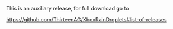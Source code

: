 This is an auxiliary release, for full download go to

https://github.com/ThirteenAG/XboxRainDroplets#list-of-releases
